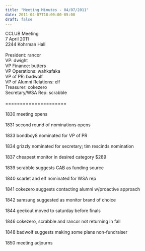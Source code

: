```yaml
---
title: "Meeting Minutes - 04/07/2011"
date: 2011-04-07T18:00:00-05:00
draft: false
---
```


CCLUB Meeting<br />
7 April 2011<br />
2244 Kohrman Hall<br />
<br />
President: rancor<br />
VP: dwight<br />
VP Finance: butters<br />
VP Operations: wahkafaka<br />
VP of PR: badwolf<br />
VP of Alumni Relations: elf<br />
Treasurer: cokezero<br />
Secretary/WSA Rep: scrabble<br />
<br />
=====================<br />
<br />
1830 meeting opens<br />
<br />
1831 second round of nominations opens<br />
<br />
1833 bondboy8 nominated for VP of PR<br />
<br />
1834 grizzly nominated for secretary; tim rescinds nomination<br />
<br />
1837 cheapest monitor in desired category $289<br />
<br />
1839 scrabble suggests CAB as funding source<br />
<br />
1840 scarlet and elf nominated for WSA rep<br />
<br />
1841 cokezero suggests contacting alumni w/proactive approach<br />
<br />
1842 samsung suggested as monitor brand of choice<br />
<br />
1844 geekout moved to saturday before finals<br />
<br />
1846 cokezero, scrabble and rancor not returning in fall<br />
<br />
1848 badwolf suggests making some plans non-fundraiser<br />
<br />
1850 meeting adjourns